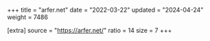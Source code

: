 +++
title = "arfer.net"
date = "2022-03-22"
updated = "2024-04-24"
weight = 7486

[extra]
source = "https://arfer.net/"
ratio = 14
size = 7
+++
